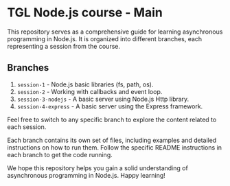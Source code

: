 # TGL Node.js course - Main

This repository serves as a comprehensive guide for learning asynchronous programming in Node.js. It is organized into different branches, each representing a session from the course.

## Branches

1. `session-1` - Node.js basic libraries (fs, path, os).
2. `session-2` - Working with callbacks and event loop.
3. `session-3-nodejs` - A basic server using Node.js Http library.
4. `session-4-express` - A basic server using the Express framework.

Feel free to switch to any specific branch to explore the content related to each session.

Each branch contains its own set of files, including examples and detailed instructions on how to run them. Follow the specific README instructions in each branch to get the code running.

We hope this repository helps you gain a solid understanding of asynchronous programming in Node.js. Happy learning!